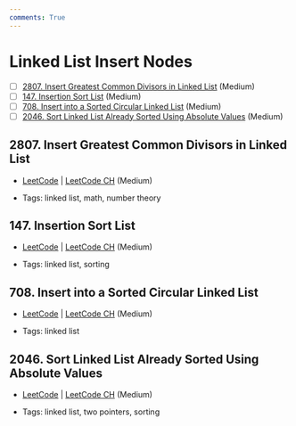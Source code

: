 ```yaml
---
comments: True
---
```


# Linked List Insert Nodes

- [ ] [2807. Insert Greatest Common Divisors in Linked List](https://leetcode.cn/problems/insert-greatest-common-divisors-in-linked-list/) (Medium)
- [ ] [147. Insertion Sort List](https://leetcode.cn/problems/insertion-sort-list/) (Medium)
- [ ] [708. Insert into a Sorted Circular Linked List](https://leetcode.cn/problems/insert-into-a-sorted-circular-linked-list/) (Medium)
- [ ] [2046. Sort Linked List Already Sorted Using Absolute Values](https://leetcode.cn/problems/sort-linked-list-already-sorted-using-absolute-values/) (Medium)

## 2807. Insert Greatest Common Divisors in Linked List

-   [LeetCode](https://leetcode.com/problems/insert-greatest-common-divisors-in-linked-list/) | [LeetCode CH](https://leetcode.cn/problems/insert-greatest-common-divisors-in-linked-list/) (Medium)

-   Tags: linked list, math, number theory

## 147. Insertion Sort List

-   [LeetCode](https://leetcode.com/problems/insertion-sort-list/) | [LeetCode CH](https://leetcode.cn/problems/insertion-sort-list/) (Medium)

-   Tags: linked list, sorting

## 708. Insert into a Sorted Circular Linked List

-   [LeetCode](https://leetcode.com/problems/insert-into-a-sorted-circular-linked-list/) | [LeetCode CH](https://leetcode.cn/problems/insert-into-a-sorted-circular-linked-list/) (Medium)

-   Tags: linked list

## 2046. Sort Linked List Already Sorted Using Absolute Values

-   [LeetCode](https://leetcode.com/problems/sort-linked-list-already-sorted-using-absolute-values/) | [LeetCode CH](https://leetcode.cn/problems/sort-linked-list-already-sorted-using-absolute-values/) (Medium)

-   Tags: linked list, two pointers, sorting
